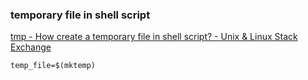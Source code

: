###  temporary file in shell script


[tmp - How create a temporary file in shell script? - Unix &amp; Linux Stack Exchange](https://unix.stackexchange.com/questions/181937/how-create-a-temporary-file-in-shell-script)


 

```shell
temp_file=$(mktemp)

```
